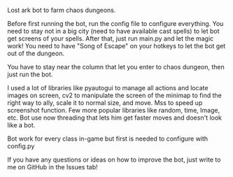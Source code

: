 Lost ark bot to farm chaos dungeons.

Before first running the bot, run the config file to configure everything. You need to stay not in a big city (need to have available cast spells) to let bot get screens of your spells. After that, just run main.py and let the magic work! You need to have "Song of Escape" on your hotkeys to let the bot get out of the dungeon.

You have to stay near the column that let you enter to chaos dungeon, then just run the bot.

I used a lot of libraries like pyautogui to manage all actions and locate images on screen, cv2 to manipulate the screen of the minimap to find the right way to ally, scale it to normal size, and move. Mss to speed up screenshot function. Few more popular libraries like random, time, Image, etc. Bot use now threading that lets him get faster moves and doesn't look like a bot.

Bot work for every class in-game but first is needed to configure with config.py

If you have any questions or ideas on how to improve the bot, just write to me on GitHub in the Issues tab!
